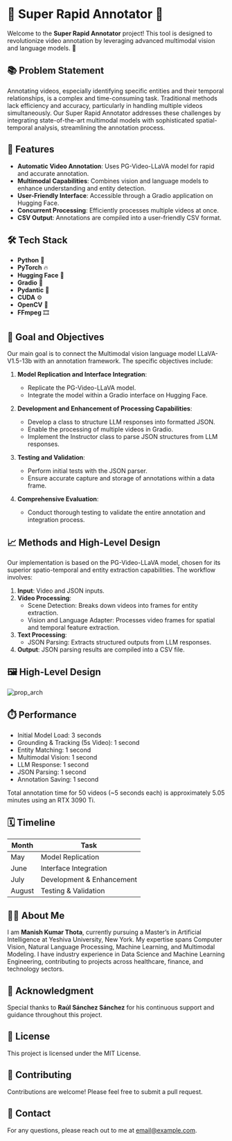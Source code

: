 
# 🌟 Super Rapid Annotator 🌟

Welcome to the **Super Rapid Annotator** project! This tool is designed to revolutionize video annotation by leveraging advanced multimodal vision and language models. 🚀

## 📚 Problem Statement

Annotating videos, especially identifying specific entities and their temporal relationships, is a complex and time-consuming task. Traditional methods lack efficiency and accuracy, particularly in handling multiple videos simultaneously. Our Super Rapid Annotator addresses these challenges by integrating state-of-the-art multimodal models with sophisticated spatial-temporal analysis, streamlining the annotation process.

## 🌟 Features

- **Automatic Video Annotation**: Uses PG-Video-LLaVA model for rapid and accurate annotation.
- **Multimodal Capabilities**: Combines vision and language models to enhance understanding and entity detection.
- **User-Friendly Interface**: Accessible through a Gradio application on Hugging Face.
- **Concurrent Processing**: Efficiently processes multiple videos at once.
- **CSV Output**: Annotations are compiled into a user-friendly CSV format.

## 🛠️ Tech Stack

- **Python** 🐍
- **PyTorch** 🔥
- **Hugging Face** 🤗
- **Gradio** 🎨
- **Pydantic** 🧩
- **CUDA** ⚙️
- **OpenCV** 📸
- **FFmpeg** 🎞️

## 🎯 Goal and Objectives

Our main goal is to connect the Multimodal vision language model LLaVA-V1.5-13b with an annotation framework. The specific objectives include:

1. **Model Replication and Interface Integration**:
   - Replicate the PG-Video-LLaVA model.
   - Integrate the model within a Gradio interface on Hugging Face.

2. **Development and Enhancement of Processing Capabilities**:
   - Develop a class to structure LLM responses into formatted JSON.
   - Enable the processing of multiple videos in Gradio.
   - Implement the Instructor class to parse JSON structures from LLM responses.

3. **Testing and Validation**:
   - Perform initial tests with the JSON parser.
   - Ensure accurate capture and storage of annotations within a data frame.

4. **Comprehensive Evaluation**:
   - Conduct thorough testing to validate the entire annotation and integration process.

## 📈 Methods and High-Level Design

Our implementation is based on the PG-Video-LLaVA model, chosen for its superior spatio-temporal and entity extraction capabilities. The workflow involves:

1. **Input**: Video and JSON inputs.
2. **Video Processing**:
   - Scene Detection: Breaks down videos into frames for entity extraction.
   - Vision and Language Adapter: Processes video frames for spatial and temporal feature extraction.
3. **Text Processing**:
   - JSON Parsing: Extracts structured outputs from LLM responses.
4. **Output**: JSON parsing results are compiled into a CSV file.

## 🖼️ High-Level Design
![prop_arch](https://github.com/manishkumart/Super-Rapid-Annotator-Multimodal-Annotation-Tool/assets/37763863/c34d8b34-4c77-4803-b0c4-c35823643e20)


## ⏱️ Performance

- Initial Model Load: 3 seconds
- Grounding & Tracking (5s Video): 1 second
- Entity Matching: 1 second
- Multimodal Vision: 1 second
- LLM Response: 1 second
- JSON Parsing: 1 second
- Annotation Saving: 1 second

Total annotation time for 50 videos (~5 seconds each) is approximately 5.05 minutes using an RTX 3090 Ti.

## 🗓️ Timeline

| Month  | Task                          |
|--------|-------------------------------|
| May    | Model Replication             |
| June   | Interface Integration         |
| July   | Development & Enhancement     |
| August | Testing & Validation          |

## 👨‍💻 About Me

I am **Manish Kumar Thota**, currently pursuing a Master’s in Artificial Intelligence at Yeshiva University, New York. My expertise spans Computer Vision, Natural Language Processing, Machine Learning, and Multimodal Modeling. I have industry experience in Data Science and Machine Learning Engineering, contributing to projects across healthcare, finance, and technology sectors.

## 🙏 Acknowledgment

Special thanks to **Raúl Sánchez Sánchez** for his continuous support and guidance throughout this project.

## 📄 License

This project is licensed under the MIT License.

## 🤝 Contributing

Contributions are welcome! Please feel free to submit a pull request.

## 📧 Contact

For any questions, please reach out to me at [email@example.com](mailto:email@example.com).

